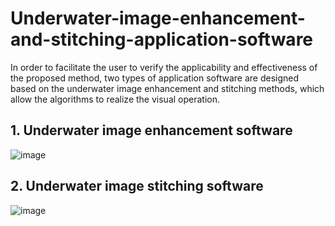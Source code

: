 # Underwater-image-enhancement-and-stitching-application-software

In order to facilitate the user to verify the applicability and effectiveness of the proposed method, two types of application software are designed based on the underwater image enhancement and stitching methods, which allow the algorithms to realize the visual operation.

## 1. Underwater image enhancement software
![image](https://user-images.githubusercontent.com/88143736/227981492-d37d5166-c7bc-4018-9c96-233fe081e7e8.png)

## 2. Underwater image stitching software
![image](https://user-images.githubusercontent.com/88143736/227982641-7a70ac30-17a9-48b0-ab48-2312c12143d2.png)

